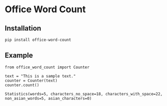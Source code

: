 # Office Word Count


## Installation
```
pip install office-word-count
```

## Example
```
from office_word_count import Counter

text = "This is a sample text."
counter = Counter(text)
counter.count()
```

```
Statistics(words=5, characters_no_space=18, characters_with_space=22, non_asian_words=5, asian_characters=0)
```
